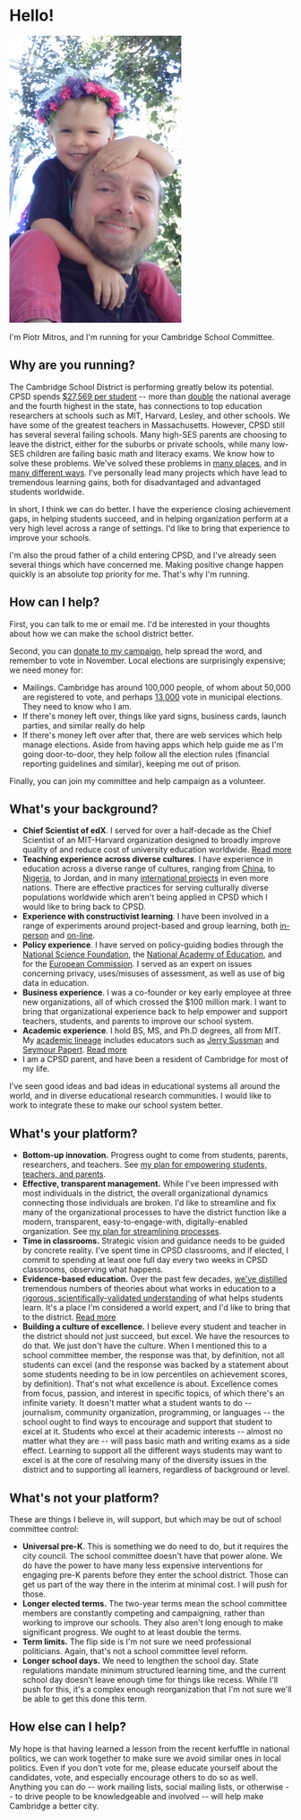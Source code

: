 Hello!
======

![Piotr Mitros with Son](pmitros.png)

I'm Piotr Mitros, and I'm running for your Cambridge School Committee.

Why are you running?
--------------------

The Cambridge School District is performing greatly below its
potential. CPSD spends [$27,569 per
student](http://profiles.doe.mass.edu/state_report/ppx.aspx) -- more
than [double](https://nces.ed.gov/fastfacts/display.asp?id=66) the
national average and the fourth highest in the state, has connections
to top education researchers at schools such as MIT, Harvard, Lesley,
and other schools. We have some of the greatest teachers in
Massachusetts. However, CPSD still has several several failing
schools. Many high-SES parents are choosing to leave the district,
either for the suburbs or private schools, while many low-SES children
are failing basic math and literacy exams. We know how to solve these
problems. We've solved these problems in [many
places](https://khanacademy.zendesk.com/hc/en-us/articles/202260264-Is-Khan-Academy-effective-How-is-it-different-than-other-resources-available-),
and in [many different
ways](https://www.nytimes.com/2016/11/06/opinion/sunday/schools-that-work.html). I've
personally lead many projects which have lead to tremendous learning
gains, both for disadvantaged and advantaged students worldwide.

In short, I think we can do better. I have the experience closing
achievement gaps, in helping students succeed, and in helping
organization perform at a very high level across a range of
settings. I'd like to bring that experience to improve your schools.

I'm also the proud father of a child entering CPSD, and I've already
seen several things which have concerned me. Making positive change
happen quickly is an absolute top priority for me. That's why I'm
running.

How can I help?
---------------

First, you can talk to me or email me. I'd be interested in your
thoughts about how we can make the school district better.

Second, you can [donate to my
campaign](https://secure.actblue.com/donate/mitros), help spread the
word, and remember to vote in November. Local elections are
surprisingly expensive; we need money for:

* Mailings. Cambridge has around 100,000 people, of whom about 50,000
  are registered to vote, and perhaps
  [13,000](https://www.cctvcambridge.org/node/29005) vote in municipal
  elections. They need to know who I am.
* If there's money left over, things like yard signs, business cards,
  launch parties, and similar really do help
* If there's money left over after that, there are web services which
  help manage elections. Aside from having apps which help guide me as
  I'm going door-to-door, they help follow all the election rules
  (financial reporting guidelines and similar), keeping me out of
  prison.

Finally, you can join my committee and help campaign as a volunteer.

What's your background?
-----------------------

* **Chief Scientist of edX**. I served for over a half-decade as the
    Chief Scientist of an MIT-Harvard organization designed to broadly
    improve quality of and reduce cost of university education
    worldwide. [Read more](edx)
* **Teaching experience across diverse cultures**. I have experience
    in education across a diverse range of cultures, ranging from
    [China](http://web.mit.edu/mit-ceti/www/reports/past.htm), to
    [Nigeria](http://mitros.org/p/carnegie_reporter.pdf), to Jordan,
    and in many [international
    projects](http://mitros.org/p/#cultures) in even more
    nations. There are effective practices for serving culturally
    diverse populations worldwide which aren't being applied in
    CPSD which I would like to bring back to CPSD.
* **Experience with constructivist learning**. I have been involved in
    a range of experiments around project-based and group learning,
    both
    [in-person](http://tll.mit.edu/sites/default/files/library/files/EvalRept6002ex-Spring03.pdf)
    and
    [on-line](http://davecormier.com/edblog/2014/02/17/building-an-introductory-physics-course-cmooc-meets-xmooc/).
* **Policy experience**. I have served on policy-guiding bodies
    through the [National Science
    Foundation](http://cra.org/wp-content/uploads/2015/10/CRAEducationReport2015.pdf),
    the [National Academy of
    Education](https://naeducation.org/workshop-on-big-data-in-education-balancing-research-needs-and-student-privacy/),
    and for the [European
    Commission](https://publications.europa.eu/en/publication-detail/-/publication/94cb5fc8-473e-11e7-aea8-01aa75ed71a1/language-en/format-PDF/source-31396079). I
    served as an expert on issues concerning privacy, uses/misuses of assessment, as
    well as use of big data in education.
* **Business experience**. I was a co-founder or key early employee at
    three new organizations, all of which crossed the $100 million
    mark. I want to bring that organizational experience back to help
    empower and support teachers, students, and parents to improve our
    school system.
* **Academic experience**. I hold BS, MS, and Ph.D degrees, all from
    MIT. My [academic lineage](http://mitros.org/p/#geneaology)
    includes educators such as [Jerry
    Sussman](https://en.wikipedia.org/wiki/Gerald_Jay_Sussman) and
    [Seymour Papert](https://en.wikipedia.org/wiki/Seymour_Papert). [Read more](academic.md)
* I am a CPSD parent, and have been a resident of Cambridge for most
    of my life.

I've seen good ideas and bad ideas in educational systems all around
the world, and in diverse educational research communities. I would
like to work to integrate these to make our school system better.

What's your platform?
-----------------

* **Bottom-up innovation.** Progress ought to come from students,
    parents, researchers, and teachers. See [my plan for empowering
    students, teachers, and parents](empowerment.md).
* **Effective, transparent management.** While I've been impressed
    with most individuals in the district, the overall organizational
    dynamics connecting those individuals are broken. I'd like to
    streamline and fix many of the organizational processes to have
    the district function like a modern, transparent,
    easy-to-engage-with, digitally-enabled organization. See [my plan
    for streamlining processes](streamline.md).
* **Time in classrooms.** Strategic vision and guidance needs to be
    guided by concrete reality. I've spent time in CPSD classrooms,
    and if elected, I commit to spending at least one full day every
    two weeks in CPSD classrooms, observing what happens.    
* **Evidence-based education.** Over the past few decades, [we've
    distilled](https://www.nap.edu/catalog/9853/how-people-learn-brain-mind-experience-and-school-expanded-edition)
    tremendous numbers of theories about what works in education to a
    [rigorous, scientifically-validated
    understanding](https://visible-learning.org/2016/04/hattie-ranking-backup-of-138-effects/)
    of what helps students learn. It's a place I'm considered a world expert,
    and I'd like to bring that to the district. [Read more](evidence)
* **Building a culture of excellence.** I believe every student and
    teacher in the district should not just succeed, but excel. We
    have the resources to do that. We just don't have the
    culture. When I mentioned this to a school committee member, the
    response was that, by definition, not all students can excel (and
    the response was backed by a statement about some students needing
    to be in low percentiles on achievement scores, by definition). That's not what excellence is about. Excellence comes from
    focus, passion, and interest in specific topics, of which there's
    an infinite variety. It doesn't matter what a student wants to do
    -- journalism, community organization, programming, or languages
    -- the school ought to find ways to encourage and support that
    student to excel at it. Students who excel at their academic
    interests -- almost no matter what they are -- will pass basic
    math and writing exams as a side effect. Learning to support all
    the different ways students may want to excel is at the core of
    resolving many of the diversity issues in the district and to
    supporting all learners, regardless of background or level.

What's not your platform?
-----------------

These are things I believe in, will support, but which may be out of
school committee control:

* **Universal pre-K**. This is something we do need to do, but it
    requires the city council. The school committee doesn't have that
    power alone. We do have the power to have many less expensive
    interventions for engaging pre-K parents before they enter the
    school district. Those can get us part of the way there in the
    interim at minimal cost. I will push for those.
* **Longer elected terms.** The two-year terms mean the school
    committee members are constantly competing and campaigning, rather
    than working to improve our schools. They also aren't long enough
    to make significant progress. We ought to at least double the
    terms.
* **Term limits.** The flip side is I'm not sure we need professional
    politicians. Again, that's not a school committee level reform.
* **Longer school days.** We need to lengthen the school day. State
    regulations mandate minimum structured learning time, and the
    current school day doesn't leave enough time for things like
    recess. While I'll push for this, it's a complex enough
    reorganization that I'm not sure we'll be able to get this done
    this term.

How else can I help?
-----------------

My hope is that having learned a lesson from the recent kerfuffle in
national politics, we can work together to make sure we avoid similar
ones in local politics. Even if you don't vote for me, please educate
yourself about the candidates, vote, and especially encourage others
to do so as well. Anything you can do -- work mailing lists, social
mailing lists, or otherwise -- to drive people to be knowledgeable and
involved -- will help make Cambridge a better city. 